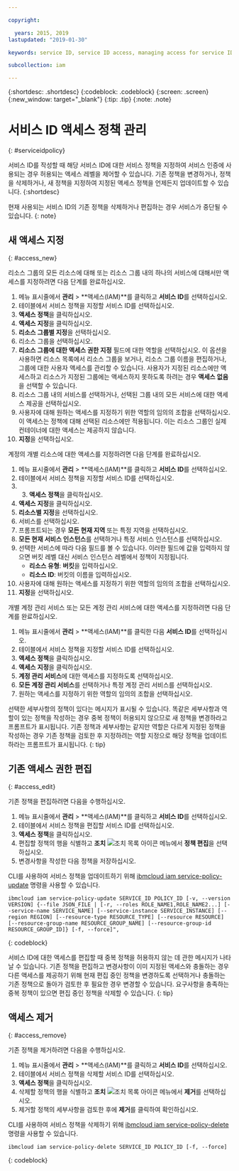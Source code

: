 ```yaml
---

copyright:

  years: 2015, 2019
lastupdated: "2019-01-30"

keywords: service ID, service ID access, managing access for service IDs

subcollection: iam

---
```


{:shortdesc: .shortdesc}
{:codeblock: .codeblock}
{:screen: .screen}
{:new_window: target="_blank"}
{:tip: .tip}
{:note: .note}

# 서비스 ID 액세스 정책 관리
{: #serviceidpolicy}

서비스 ID를 작성할 때 해당 서비스 ID에 대한 서비스 정책을 지정하여 서비스 인증에 사용되는 경우 허용되는 액세스 레벨을 제어할 수 있습니다. 기존 정책을 변경하거나, 정책을 삭제하거나, 새 정책을 지정하여 지정된 액세스 정책을 언제든지 업데이트할 수 있습니다.
{:shortdesc}

현재 사용되는 서비스 ID의 기존 정책을 삭제하거나 편집하는 경우 서비스가 중단될 수 있습니다.
{: note}

## 새 액세스 지정
{: #access_new}

리소스 그룹의 모든 리소스에 대해 또는 리소스 그룹 내의 하나의 서비스에 대해서만 액세스를 지정하려면 다음 단계를 완료하십시오.

1. 메뉴 표시줄에서 **관리** &gt; **액세스(IAM)**를 클릭하고 **서비스 ID**를 선택하십시오.
2. 테이블에서 서비스 정책을 지정할 서비스 ID를 선택하십시오.
3. **액세스 정책**을 클릭하십시오.
4. **액세스 지정**을 클릭하십시오.
5. **리소스 그룹별 지정**을 선택하십시오.
6. 리소스 그룹을 선택하십시오.
7. **리소스 그룹에 대한 액세스 권한 지정** 필드에 대한 역할을 선택하십시오. 이 옵션을 사용하면 리소스 목록에서 리소스 그룹을 보거나, 리소스 그룹 이름을 편집하거나, 그룹에 대한 사용자 액세스를 관리할 수 있습니다. 사용자가 지정된 리소스에만 액세스하고 리소스가 지정된 그룹에는 액세스하지 못하도록 하려는 경우 **액세스 없음**을 선택할 수 있습니다.
8. 리소스 그룹 내의 서비스를 선택하거나, 선택된 그룹 내의 모든 서비스에 대한 액세스 제공을 선택하십시오.
9. 사용자에 대해 원하는 액세스를 지정하기 위한 역할의 임의의 조합을 선택하십시오. 이 액세스는 정책에 대해 선택된 리소스에만 적용됩니다. 이는 리소스 그룹인 실제 컨테이너에 대한 액세스는 제공하지 않습니다.
10. **지정**을 선택하십시오.

계정의 개별 리소스에 대한 액세스를 지정하려면 다음 단계를 완료하십시오.

1. 메뉴 표시줄에서 **관리** &gt; **액세스(IAM)**를 클릭하고 **서비스 ID**를 선택하십시오.
2. 테이블에서 서비스 정책을 지정할 서비스 ID를 선택하십시오.
3. 3. **액세스 정책**을 클릭하십시오.
4. **액세스 지정**을 클릭하십시오.
5. **리소스별 지정**을 선택하십시오.
6. 서비스를 선택하십시오.
7. 프롬프트되는 경우 **모든 현재 지역** 또는 특정 지역을 선택하십시오.
8. **모든 현재 서비스 인스턴스**를 선택하거나 특정 서비스 인스턴스를 선택하십시오.
9. 선택한 서비스에 따라 다음 필드를 볼 수 있습니다. 이러한 필드에 값을 입력하지 않으면 버킷 레벨 대신 서비스 인스턴스 레벨에서 정책이 지정됩니다.
    * **리소스 유형**: **버킷**을 입력하십시오.
    * **리소스 ID**: 버킷의 이름을 입력하십시오.
10. 사용자에 대해 원하는 액세스를 지정하기 위한 역할의 임의의 조합을 선택하십시오.
11. **지정**을 선택하십시오.

개별 계정 관리 서비스 또는 모든 계정 관리 서비스에 대한 액세스를 지정하려면 다음 단계를 완료하십시오.

1. 메뉴 표시줄에서 **관리** &gt; **액세스(IAM)**를 클릭한 다음 **서비스 ID**를 선택하십시오.
2. 테이블에서 서비스 정책을 지정할 서비스 ID를 선택하십시오.
3. **액세스 정책**을 클릭하십시오.
4. **액세스 지정**을 클릭하십시오.
5. **계정 관리 서비스**에 대한 액세스를 지정하도록 선택하십시오.
6. **모든 계정 관리 서비스**를 선택하거나 특정 계정 관리 서비스를 선택하십시오.
7. 원하는 액세스를 지정하기 위한 역할의 임의의 조합을 선택하십시오.

선택한 세부사항의 정책이 있다는 메시지가 표시될 수 있습니다. 똑같은 세부사항과 역할이 있는 정책을 작성하는 경우 중복 정책이 허용되지 않으므로 새 정책을 변경하라고 프롬프트가 표시됩니다. 기존 정책과 세부사항는 같지만 역할은 다르게 지정된 정책을 작성하는 경우 기존 정책을 검토한 후 지정하려는 역할 지정으로 해당 정책을 업데이트하라는 프롬프트가 표시됩니다.
{: tip}

## 기존 액세스 권한 편집
{: #access_edit}

기존 정책을 편집하려면 다음을 수행하십시오.

1. 메뉴 표시줄에서 **관리** &gt; **액세스(IAM)**를 클릭하고 **서비스 ID**를 선택하십시오.
2. 테이블에서 서비스 정책을 편집할 서비스 ID를 선택하십시오.
3. **액세스 정책**을 클릭하십시오.
4. 편집할 정책의 행을 식별하고 **조치** ![조치 목록 아이콘](../icons/action-menu-icon.svg) 메뉴에서 **정책 편집**을 선택하십시오.
5. 변경사항을 작성한 다음 정책을 저장하십시오.

CLI를 사용하여 서비스 정책을 업데이트하기 위해 [ibmcloud iam service-policy-update](/docs/cli/reference/ibmcloud?topic=cloud-cli-ibmcloud_iam_user_policy_update#ibmcloud_iam_service_policy_update) 명령을 사용할 수 있습니다.
```
ibmcloud iam service-policy-update SERVICE_ID POLICY_ID [-v, --version VERSION] {--file JSON_FILE | [-r, --roles ROLE_NAME1,ROLE_NAME2...] [--service-name SERVICE_NAME] [--service-instance SERVICE_INSTANCE] [--region REGION] [--resource-type RESOURCE_TYPE] [--resource RESOURCE] [--resource-group-name RESOURCE_GROUP_NAME] [--resource-group-id RESOURCE_GROUP_ID]} [-f, --force]",
```
{: codeblock}

서비스 ID에 대한 액세스를 편집할 때 중복 정책을 허용하지 않는 데 관한 메시지가 나타날 수 있습니다. 기존 정책을 편집하고 변경사항이 이미 지정된 액세스와 충돌하는 경우 다른 액세스를 제공하기 위해 현재 편집 중인 정책을 변경하도록 선택하거나 충돌하는 기존 정책으로 돌아가 검토한 후 필요한 경우 변경할 수 있습니다. 요구사항을 충족하는 중복 정책이 있으면 편집 중인 정책을 삭제할 수 있습니다.
{: tip}

## 액세스 제거
{: #access_remove}

기존 정책을 제거하려면 다음을 수행하십시오.

1. 메뉴 표시줄에서 **관리** &gt; **액세스(IAM)**를 클릭하고 **서비스 ID**를 선택하십시오.
2. 테이블에서 서비스 정책을 삭제할 서비스 ID를 선택하십시오.
3. **액세스 정책**을 클릭하십시오.
4. 삭제할 정책의 행을 식별하고 **조치** ![조치 목록 아이콘](../icons/action-menu-icon.svg) 메뉴에서 **제거**를 선택하십시오.
5. 제거할 정책의 세부사항을 검토한 후에 **제거**를 클릭하여 확인하십시오.

CLI를 사용하여 서비스 정책을 삭제하기 위해 [ibmcloud iam service-policy-delete](/docs/cli/reference/ibmcloud?topic=cloud-cli-ibmcloud_iam_user_policy_update#ibmcloud_iam_service_policy_delete) 명령을 사용할 수 있습니다.
```
ibmcloud iam service-policy-delete SERVICE_ID POLICY_ID [-f, --force]
```
{: codeblock}
